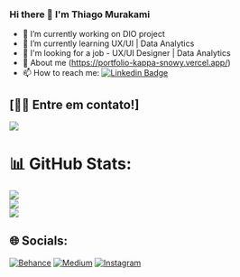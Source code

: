 ### Hi there 👋 I'm Thiago Murakami

- 🔭 I’m currently working on DIO project
- 🌱 I’m currently learning UX/UI | Data Analytics
- 🤔 I'm looking for a job - UX/UI Designer | Data Analytics
- 👋 About me (https://portfolio-kappa-snowy.vercel.app/)
- 📫 How to reach me: [![Linkedin Badge](https://img.shields.io/badge/-Thiago-blue?style=flat-square&logo=Linkedin&logoColor=white&link=https://www.linkedin.com/in/thiago-murakami-39208a23/)](https://www.linkedin.com/in/thiago-murakami-39208a23/)

## [👋🏽 Entre em contato!]
<div>
  <a href = "mailto: sushi.murakami@gmail.com"><img src="https://img.shields.io/badge/-Gmail-%23EA4335?style=for-the-badge&logo=gmail&logoColor=white" target="_blank"></a>  
</div>
 
# 📊 GitHub Stats:
![](https://github-readme-stats.vercel.app/api?username=th1ago&theme=merko&hide_border=false&include_all_commits=false&count_private=false)<br/>
![](https://github-readme-streak-stats.herokuapp.com/?user=th1ago&theme=merko&hide_border=false)<br/>
![](https://github-readme-stats.vercel.app/api/top-langs/?username=th1ago&theme=merko&hide_border=false&include_all_commits=false&count_private=false&layout=compact)
 
## 🌐 Socials:
[![Behance](https://img.shields.io/badge/Behance-1769ff?logo=behance&logoColor=white)](https://behance.net/thiagomura) [![Medium](https://img.shields.io/badge/Medium-12100E?logo=medium&logoColor=white)](https://medium.com/@@sushi-murakami) [![Instagram](https://img.shields.io/badge/-Instagram-%23E4405F?style=flat-square&logo=instagram&logoColor=white)](https://www.instagram.com/th1ago_mura/) 
